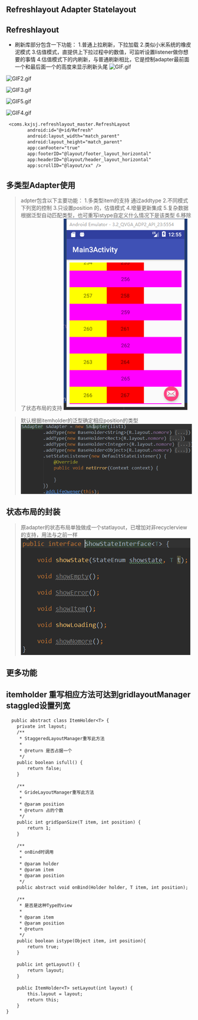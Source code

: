 ## Refreshlayout Adapter Statelayout

## Refreshlayout
- 刷新库部分包含一下功能：
1.普通上拉刷新，下拉加载 
2.类似小米系统的橡皮泥模式
3.估值模式，直提供上下拉过程中的数值，可监听设置listener做你想要的事情
4.估值模式下的内刷新，与普通刷新相比，它是控制adapter最前面一个和最后面一个的高度来显示刷新头尾
![GIF.gif](http://upload-images.jianshu.io/upload_images/6456519-27f56d146baa0afb.gif?imageMogr2/auto-orient/strip%7CimageView2/2/w/1240)

![GIF2.gif](http://upload-images.jianshu.io/upload_images/6456519-9e217be853b06569.gif?imageMogr2/auto-orient/strip%7CimageView2/2/w/1240)

![GIF3.gif](http://upload-images.jianshu.io/upload_images/6456519-9c010d100480914e.gif?imageMogr2/auto-orient/strip%7CimageView2/2/w/1240)

![GIF5.gif](https://github.com/While1true/NestViewCollection/blob/goldenVersion_Simple2/GIF.gif)

![GIF4.gif](https://upload-images.jianshu.io/upload_images/6456519-8166c67d8a762c32.gif?imageMogr2/auto-orient/strip)



```
 <coms.kxjsj.refreshlayout_master.RefreshLayout
        android:id="@+id/Refresh"
        android:layout_width="match_parent"
        android:layout_height="match_parent"
        app:canFooter="true"
        app:footerID="@layout/footer_layout_horizontal"
        app:headerID="@layout/header_layout_horizontal"
        app:scrollID="@layout/xx" />
```

## 多类型Adapter使用 
> adpter包含以下主要功能：
1.多类型item的支持 通过addtype
2.不同模式下列宽的控制
3.只设置position 的，估值模式 
4.增量更新集成
5.复杂数据根据泛型自动匹配类型，也可重写istype自定义什么情况下是该类型
6.移除了状态布局的支持
![2017-09-10-15-46-16.png](https://github.com/While1true/NestPullView/blob/goldenVersion3/3YDT3SQ9EZKC48%25II_RVSG6.png)

> 默认根据itemholder的泛型确定相应position的类型
![2017-09-10-15-46-16.png](https://github.com/While1true/NestPullView/blob/goldenVersion3/0X%7EMX4_7I%7E%24RQ%7B%7DOM1YAJYQ.png)
## 状态布局的封装
>  原adapter的状态布局单独做成一个statlayout，已增加对非recyclerview的支持，用法与之前一样
![2017-09-10-15-46-16.png](https://github.com/While1true/NestPullView/blob/goldenVersion3/3.png)
## 更多功能
## itemholder 重写相应方法可达到gridlayoutManager staggled设置列宽
```
  public abstract class ItemHolder<T> {
    private int layout;
    /**
     * StaggeredLayoutManager重写此方法
     *
     * @return 是否占据一个
     */
    public boolean isfull() {
        return false;
    }

    /**
     * GrideLayoutManager重写此方法
     *
     * @param position
     * @return 占的个数
     */
    public int gridSpanSize(T item, int position) {
        return 1;
    }

    /**
     * onBind时调用
     *
     * @param holder
     * @param item
     * @param position
     */
    public abstract void onBind(Holder holder, T item, int position);

    /**
     * 是否是这种Type的view
     *
     * @param item
     * @param position
     * @return
     */
    public boolean istype(Object item, int position){
        return true;
    }

    public int getLayout() {
        return layout;
    }

    public ItemHolder<T> setLayout(int layout) {
        this.layout = layout;
        return this;
    }
}








